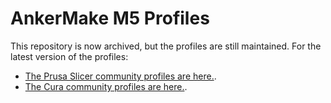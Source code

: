 # AnkerMake M5 Profiles

This repository is now archived, but the profiles are still maintained. For the latest version of the profiles: 

- [The Prusa Slicer community profiles are here.](https://github.com/Ankermgmt/prusaslicer-ankermake-ce-profiles).
- [The Cura community profiles are here.](https://github.com/Ankermgmt/cura-ankermake-ce-profiles).

